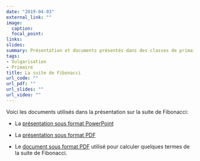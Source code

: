 ```yaml
---
date: "2019-04-03"
external_link: ""
image:
  caption: 
  focal_point: 
links:
slides: 
summary: Présentation et documents présentés dans des classes de primaire pour vulgariser les mathématiques de la suite de Fibonacci.
tags:
- Vulgarisation
- Primaire
title: La suite de Fibonacci
url_code: ""
url_pdf: ""
url_slides: ""
url_video: ""
---
```


Voici les documents utilisés dans la présentation sur la suite de Fibonacci:

- La [présentation sous format PowerPoint](/ppt/Nombres_Fibonacci.pptx)

- La [présentation sous format PDF](/pdf/Nombres_Fibonacci.pdf)

- Le [document sous format PDF](/pdf/FibonacciEleves.pdf) utilisé pour calculer quelques termes de la suite de Fibonacci.

